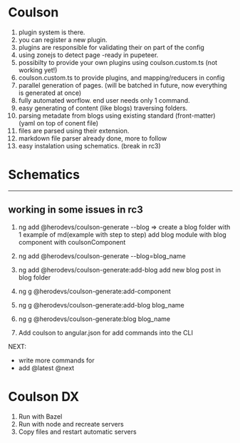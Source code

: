 # Coulson

1.  plugin system is there.
2.  you can register a new plugin.
3.  plugins are responsible for validating their on part of the config
4.  using zonejs to detect page -ready in pupeteer.
5.  possibilty to provide your own plugins using coulson.custom.ts (not working yet!)
6.  coulson.custom.ts to provide plugins, and mapping/reducers in config
7.  parallel generation of pages. (will be batched in future, now everything is generated at once)
8.  fully automated worflow. end user needs only 1 command.
9.  easy generating of content (like blogs) traversing folders.
10. parsing metadate from blogs using existing standard (front-matter) (yaml on top of conent file)
11. files are parsed using their extension.
12. markdown file parser already done, more to follow
13. easy instalation using schematics. (break in rc3)

# Schematics 

------
working in some issues in rc3
------

1. ng add @herodevs/coulson-generate
         --blog => create a blog folder with 1 example of md(example with step to step)
	                add blog module with blog component with coulsonComponent
	 
2. ng add @herodevs/coulson-generate --blog=blog_name
2. ng add @herodevs/coulson-generate:add-blog 
            add new blog post in blog folder


3. ng g @herodevs/coulson-generate:add-component
4. ng g @herodevs/coulson-generate:add-blog blog_name
5. ng g @herodevs/coulson-generate:blog blog_name
6. Add coulson to angular.json for add commands into the CLI 

NEXT:
- write more commands for 
- add @latest @next

# Coulson DX

1. Run with Bazel
2. Run with node and recreate servers
3. Copy files and restart automatic servers
